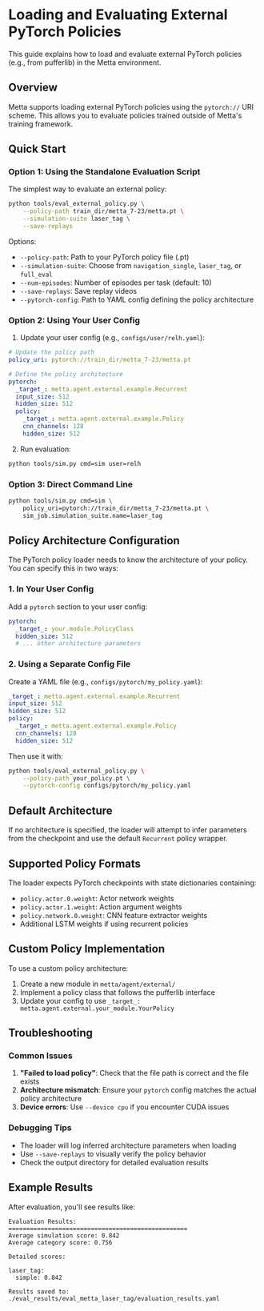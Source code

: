# Loading and Evaluating External PyTorch Policies

This guide explains how to load and evaluate external PyTorch policies (e.g., from pufferlib) in the Metta environment.

## Overview

Metta supports loading external PyTorch policies using the `pytorch://` URI scheme. This allows you to evaluate policies trained outside of Metta's training framework.

## Quick Start

### Option 1: Using the Standalone Evaluation Script

The simplest way to evaluate an external policy:

```bash
python tools/eval_external_policy.py \
    --policy-path train_dir/metta_7-23/metta.pt \
    --simulation-suite laser_tag \
    --save-replays
```

Options:
- `--policy-path`: Path to your PyTorch policy file (.pt)
- `--simulation-suite`: Choose from `navigation_single`, `laser_tag`, or `full_eval`
- `--num-episodes`: Number of episodes per task (default: 10)
- `--save-replays`: Save replay videos
- `--pytorch-config`: Path to YAML config defining the policy architecture

### Option 2: Using Your User Config

1. Update your user config (e.g., `configs/user/relh.yaml`):

```yaml
# Update the policy path
policy_uri: pytorch://train_dir/metta_7-23/metta.pt

# Define the policy architecture
pytorch:
  _target_: metta.agent.external.example.Recurrent
  input_size: 512
  hidden_size: 512
  policy:
    _target_: metta.agent.external.example.Policy
    cnn_channels: 128
    hidden_size: 512
```

2. Run evaluation:

```bash
python tools/sim.py cmd=sim user=relh
```

### Option 3: Direct Command Line

```bash
python tools/sim.py cmd=sim \
    policy_uri=pytorch://train_dir/metta_7-23/metta.pt \
    sim_job.simulation_suite.name=laser_tag
```

## Policy Architecture Configuration

The PyTorch policy loader needs to know the architecture of your policy. You can specify this in two ways:

### 1. In Your User Config

Add a `pytorch` section to your user config:

```yaml
pytorch:
  _target_: your.module.PolicyClass
  hidden_size: 512
  # ... other architecture parameters
```

### 2. Using a Separate Config File

Create a YAML file (e.g., `configs/pytorch/my_policy.yaml`):

```yaml
_target_: metta.agent.external.example.Recurrent
input_size: 512
hidden_size: 512
policy:
  _target_: metta.agent.external.example.Policy
  cnn_channels: 128
  hidden_size: 512
```

Then use it with:

```bash
python tools/eval_external_policy.py \
    --policy-path your_policy.pt \
    --pytorch-config configs/pytorch/my_policy.yaml
```

## Default Architecture

If no architecture is specified, the loader will attempt to infer parameters from the checkpoint and use the default `Recurrent` policy wrapper.

## Supported Policy Formats

The loader expects PyTorch checkpoints with state dictionaries containing:
- `policy.actor.0.weight`: Actor network weights
- `policy.actor.1.weight`: Action argument weights
- `policy.network.0.weight`: CNN feature extractor weights
- Additional LSTM weights if using recurrent policies

## Custom Policy Implementation

To use a custom policy architecture:

1. Create a new module in `metta/agent/external/`
2. Implement a policy class that follows the pufferlib interface
3. Update your config to use `_target_: metta.agent.external.your_module.YourPolicy`

## Troubleshooting

### Common Issues

1. **"Failed to load policy"**: Check that the file path is correct and the file exists
2. **Architecture mismatch**: Ensure your `pytorch` config matches the actual policy architecture
3. **Device errors**: Use `--device cpu` if you encounter CUDA issues

### Debugging Tips

- The loader will log inferred architecture parameters when loading
- Use `--save-replays` to visually verify the policy behavior
- Check the output directory for detailed evaluation results

## Example Results

After evaluation, you'll see results like:

```
Evaluation Results:
==================================================
Average simulation score: 0.842
Average category score: 0.756

Detailed scores:

laser_tag:
  simple: 0.842

Results saved to: ./eval_results/eval_metta_laser_tag/evaluation_results.yaml
```
